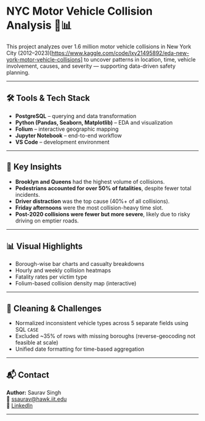 # NYC Motor Vehicle Collision Analysis 🚗📊

This project analyzes over 1.6 million motor vehicle collisions in New York City (2012–2023)[https://www.kaggle.com/code/lxy21495892/eda-new-york-motor-vehicle-collisions] to uncover patterns in location, time, vehicle involvement, causes, and severity — supporting data-driven safety planning.

---

## 🛠️ Tools & Tech Stack

- **PostgreSQL** – querying and data transformation
- **Python (Pandas, Seaborn, Matplotlib)** – EDA and visualization
- **Folium** – interactive geographic mapping
- **Jupyter Notebook** – end-to-end workflow
- **VS Code** – development environment

---

## 🧠 Key Insights

- **Brooklyn and Queens** had the highest volume of collisions.
- **Pedestrians accounted for over 50% of fatalities**, despite fewer total incidents.
- **Driver distraction** was the top cause (40%+ of all collisions).
- **Friday afternoons** were the most collision-heavy time slot.
- **Post-2020 collisions were fewer but more severe**, likely due to risky driving on emptier roads.

---

## 📊 Visual Highlights

- Borough-wise bar charts and casualty breakdowns
- Hourly and weekly collision heatmaps
- Fatality rates per victim type
- Folium-based collision density map (interactive)

---

## 🧹 Cleaning & Challenges

- Normalized inconsistent vehicle types across 5 separate fields using SQL `CASE`
- Excluded ~35% of rows with missing boroughs (reverse-geocoding not feasible at scale)
- Unified date formatting for time-based aggregation

---

## 📬 Contact

**Author:** Saurav Singh  
📧 [ssaurav@hawk.iit.edu](mailto:ssaurav@hawk.iit.edu)  
🔗 [LinkedIn](https://www.linkedin.com/in/thesauravsingh)

---

